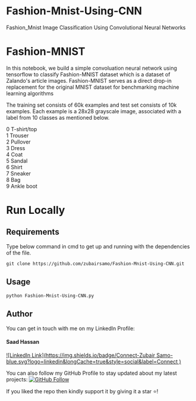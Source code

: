 # Fashion-Mnist-Using-CNN
Fashion_Mnist Image Classification Using Convolutional Neural Networks
# Fashion-MNIST
In this notebook, we build a simple convoluation neural network using tensorflow to classify Fashion-MNIST dataset
which is a dataset of Zalando's article images. 
Fashion-MNIST serves as a direct drop-in replacement for the original MNIST dataset for benchmarking 
machine learning algorithms 

The training set consists of 60k examples and test set consists of 10k examples. Each example is a 28x28 grayscale image, 
associated with a label from 10 classes as mentioned below. 

0 T-shirt/top <br>
1 Trouser <br>
2 Pullover <br>
3 Dress <br>
4 Coat <br>
5 Sandal <br>
6 Shirt <br>
7 Sneaker <br>
8 Bag <br>
9 Ankle boot
# Run Locally

## Requirements
Type below command in cmd to get up and running with the dependencies of the file.
```
git clone https://github.com/zubairsamo/Fashion-Mnist-Using-CNN.git

```
## Usage
```
python Fashion-Mnist-Using-CNN.py
```


## Author
You can get in touch with me on my LinkedIn Profile:

#### Saad Hassan
[![LinkedIn Link](https://img.shields.io/badge/Connect-Zubair Samo-blue.svg?logo=linkedin&longCache=true&style=social&label=Connect
)](https://www.linkedin.com/in/Zubair-Samo)

You can also follow my GitHub Profile to stay updated about my latest projects: [![GitHub Follow](https://img.shields.io/badge/Connect-zubairsamo-blue.svg?logo=Github&longCache=true&style=social&label=Follow)](https://github.com/zubairsamo)

If you liked the repo then kindly support it by giving it a star ⭐!
